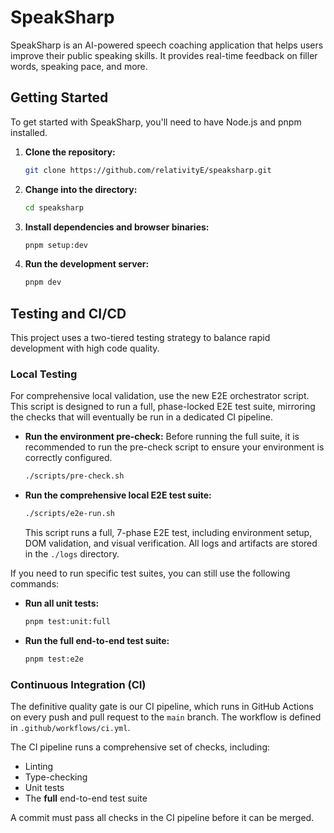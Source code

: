 # SpeakSharp

SpeakSharp is an AI-powered speech coaching application that helps users improve their public speaking skills. It provides real-time feedback on filler words, speaking pace, and more.

## Getting Started

To get started with SpeakSharp, you'll need to have Node.js and pnpm installed.

1.  **Clone the repository:**
    ```bash
    git clone https://github.com/relativityE/speaksharp.git
    ```
2.  **Change into the directory:**
    ```bash
    cd speaksharp
    ```
3.  **Install dependencies and browser binaries:**
    ```bash
    pnpm setup:dev
    ```
4.  **Run the development server:**
    ```bash
    pnpm dev
    ```

## Testing and CI/CD

This project uses a two-tiered testing strategy to balance rapid development with high code quality.

### Local Testing

For comprehensive local validation, use the new E2E orchestrator script. This script is designed to run a full, phase-locked E2E test suite, mirroring the checks that will eventually be run in a dedicated CI pipeline.

*   **Run the environment pre-check:** Before running the full suite, it is recommended to run the pre-check script to ensure your environment is correctly configured.
    ```bash
    ./scripts/pre-check.sh
    ```
*   **Run the comprehensive local E2E test suite:**
    ```bash
    ./scripts/e2e-run.sh
    ```
    This script runs a full, 7-phase E2E test, including environment setup, DOM validation, and visual verification. All logs and artifacts are stored in the `./logs` directory.

If you need to run specific test suites, you can still use the following commands:

*   **Run all unit tests:**
    ```bash
    pnpm test:unit:full
    ```

*   **Run the full end-to-end test suite:**
    ```bash
    pnpm test:e2e
    ```

### Continuous Integration (CI)

The definitive quality gate is our CI pipeline, which runs in GitHub Actions on every push and pull request to the `main` branch. The workflow is defined in `.github/workflows/ci.yml`.

The CI pipeline runs a comprehensive set of checks, including:
- Linting
- Type-checking
- Unit tests
- The **full** end-to-end test suite

A commit must pass all checks in the CI pipeline before it can be merged.